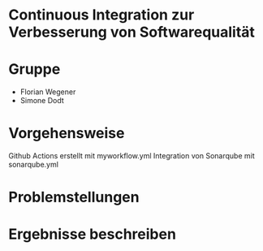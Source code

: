#  Continuous Integration zur Verbesserung von Softwarequalität

# Gruppe

- Florian Wegener
- Simone Dodt

# Vorgehensweise

Github Actions erstellt mit myworkflow.yml
Integration von Sonarqube mit sonarqube.yml


# Problemstellungen


# Ergebnisse beschreiben



